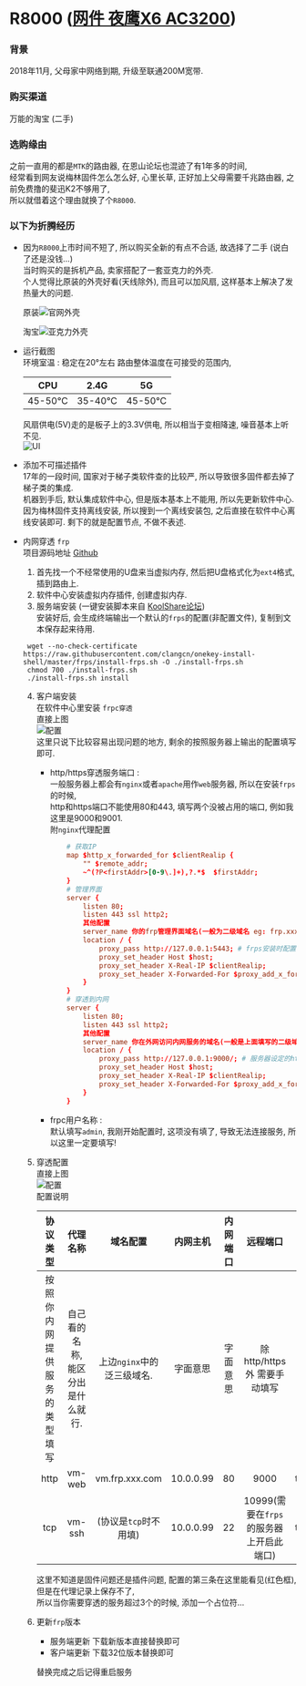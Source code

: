 # R8000 ([网件 夜鹰X6 AC3200](https://www.netgear.com.cn/home/products/networking/wifi-routers/R8000.aspx))

### 背景

2018年11月, 父母家中网络到期, 升级至联通200M宽带.

### 购买渠道

万能的淘宝 (二手)

### 选购缘由

之前一直用的都是`MTK`的路由器, 在恩山论坛也混迹了有1年多的时间,  
经常看到网友说梅林固件怎么怎么好, 心里长草, 正好加上父母需要千兆路由器, 之前免费撸的斐迅K2不够用了,  
所以就借着这个理由就换了个`R8000`.

### 以下为折腾经历

- 因为`R8000`上市时间不短了, 所以购买全新的有点不合适, 故选择了二手 (说白了还是没钱...)  
  当时购买的是拆机产品, 卖家搭配了一套亚克力的外壳.  
   个人觉得比原装的外壳好看(天线除外), 而且可以加风扇, 这样基本上解决了发热量大的问题.  

   原装![官网外壳](img/R8000-outward-offical.jpg)

   淘宝![亚克力外壳](img/R8000-outward.jpg)

- 运行截图  
  环境室温 : 稳定在20°左右 路由整体温度在可接受的范围内,

  | CPU | 2.4G | 5G |
  | :------: | :------: | :------: |
  | 45-50℃ | 35-40℃ | 45-50℃ |

  风扇供电(5V)走的是板子上的3.3V供电, 所以相当于变相降速, 噪音基本上听不见.  
  ![UI](img/R8000-router-web.jpg)
- 添加不可描述插件  
  17年的一段时间, 国家对于梯子类软件查的比较严, 所以导致很多固件都去掉了梯子类的集成.  
  机器到手后, 默认集成软件中心, 但是版本基本上不能用, 所以先更新软件中心.  
  因为梅林固件支持离线安装, 所以搜到一个离线安装包, 之后直接在软件中心离线安装即可.
  剩下的就是配置节点, 不做不表述.

- 内网穿透 `frp`  
  项目源码地址 [Github](https://github.com/fatedier/frp)  
  
  1. 首先找一个不经常使用的U盘来当虚拟内存, 然后把U盘格式化为`ext4`格式, 插到路由上.
  2. 软件中心安装虚拟内存插件, 创建虚拟内存.
  3. 服务端安装 (一键安装脚本来自 [KoolShare论坛](http://koolshare.cn/thread-65379-1-1.html))  
  安装好后, 会生成终端输出一个默认的`frps`的配置(非配置文件), 复制到文本保存起来待用.  

    ```shell
     wget --no-check-certificate https://raw.githubusercontent.com/clangcn/onekey-install-shell/master/frps/install-frps.sh -O ./install-frps.sh  
     chmod 700 ./install-frps.sh
     ./install-frps.sh install
    ```

  4. 客户端安装  
  在软件中心里安装 `frpc穿透`  
  直接上图  
  ![配置](img/frpc-config-server.jpg)  
  这里只说下比较容易出现问题的地方, 剩余的按照服务器上输出的配置填写即可.  
      - http/https穿透服务端口 :  
      一般服务器上都会有`nginx`或者`apache`用作`web`服务器, 所以在安装`frps`的时候,  
      http和https端口不能使用80和443, 填写两个没被占用的端口, 例如我这里是9000和9001.  
      附`nginx`代理配置

        ```conf
            # 获取IP
            map $http_x_forwarded_for $clientRealip {
                "" $remote_addr;
                ~^(?P<firstAddr>[0-9\.]+),?.*$  $firstAddr;
            }
            # 管理界面
            server {
                listen 80;
                listen 443 ssl http2;
                其他配置
                server_name 你的frp管理界面域名(一般为二级域名 eg: frp.xxx.com);
                location / {
                    proxy_pass http://127.0.0.1:5443; # frps安装时配置的管理页面的端口号;
                    proxy_set_header Host $host;
                    proxy_set_header X-Real-IP $clientRealip;
                    proxy_set_header X-Forwarded-For $proxy_add_x_forwarded_for;
                }
            }
            # 穿透到内网
            server {
                listen 80;
                listen 443 ssl http2;
                其他配置
                server_name 你在外网访问内网服务的域名(一般是上面填写的二级域名下的泛三级域名 eg: *.frp.xxx.com);
                location / {
                    proxy_pass http://127.0.0.1:9000/; # 服务器设定的http端口
                    proxy_set_header Host $host;
                    proxy_set_header X-Real-IP $clientRealip;
                    proxy_set_header X-Forwarded-For $proxy_add_x_forwarded_for;
                }
            }
        ```

      - frpc用户名称 :  
    默认填写`admin`, 我刚开始配置时, 这项没有填了, 导致无法连接服务, 所以这里一定要填写!  
  5. 穿透配置  
  直接上图  
  ![配置](img/frpc-config-client.jpg)  
  配置说明  

      | 协议类型 | 代理名称 | 域名配置 | 内网主机 | 内网端口 | 远程端口 | 加密 | 压缩 | 修改 | 添加/删除 |
      | :------:| :------: | :------: | :------: | :------: | :------: | :------: | :------: | :------: | :------: |
      | 按照你内网提供服务的类型填写 | 自己看的名称, 能区分出是什么就行. | 上边`nginx`中的泛三级域名. | 字面意思 | 字面意思 | 除http/https外 需要手动填写 | 默认 | 默认 | |
      | http | vm-web | vm.frp.xxx.com | 10.0.0.99 | 80 | 9000 | true | true | |
      | tcp | vm-ssh | (协议是`tcp`时不用填) | 10.0.0.99 | 22 | 10999(需要在`frps`的服务器上开启此端口) | true | true | |

      这里不知道是固件问题还是插件问题, 配置的第三条在这里能看见(红色框), 但是在代理记录上保存不了,  
      所以当你需要穿透的服务超过3个的时候, 添加一个占位符...

  6. 更新`frp`版本  
      - 服务端更新  下载新版本直接替换即可  
      - 客户端更新  下载32位版本替换即可  

      替换完成之后记得重启服务